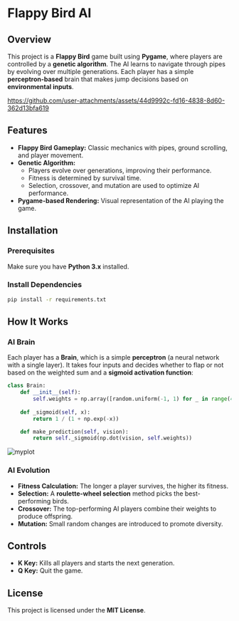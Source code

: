 # Flappy Bird AI

## Overview
This project is a **Flappy Bird** game built using **Pygame**, where players are controlled by a **genetic algorithm**. The AI learns to navigate through pipes by evolving over multiple generations. Each player has a simple **perceptron-based** brain that makes jump decisions based on **environmental inputs**.

https://github.com/user-attachments/assets/44d9992c-fd16-4838-8d60-362d13bfa619

## Features
- **Flappy Bird Gameplay:** Classic mechanics with pipes, ground scrolling, and player movement.
- **Genetic Algorithm:** 
  - Players evolve over generations, improving their performance.
  - Fitness is determined by survival time.
  - Selection, crossover, and mutation are used to optimize AI performance.
- **Pygame-based Rendering:** Visual representation of the AI playing the game.

## Installation
### Prerequisites
Make sure you have **Python 3.x** installed.

### Install Dependencies

```sh
pip install -r requirements.txt
```

## How It Works
### AI Brain
Each player has a **Brain**, which is a simple **perceptron** (a neural network with a single layer). It takes four inputs and decides whether to flap or not based on the weighted sum and a **sigmoid activation function**:

```python
class Brain:
    def __init__(self):
        self.weights = np.array([random.uniform(-1, 1) for _ in range(4)])
    
    def _sigmoid(self, x):
        return 1 / (1 + np.exp(-x))

    def make_prediction(self, vision):
        return self._sigmoid(np.dot(vision, self.weights))
```

![myplot](https://github.com/user-attachments/assets/fee9d7d8-170b-4c6f-803d-7685f27dae5a)

### AI Evolution
- **Fitness Calculation:** The longer a player survives, the higher its fitness.
- **Selection:** A **roulette-wheel selection** method picks the best-performing birds.
- **Crossover:** The top-performing AI players combine their weights to produce offspring.
- **Mutation:** Small random changes are introduced to promote diversity.

## Controls
- **K Key:** Kills all players and starts the next generation.
- **Q Key:** Quit the game.

## License
This project is licensed under the **MIT License**.

